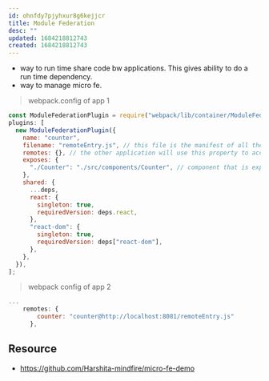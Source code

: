 ```yaml
---
id: ohnfdy7pjyhxur8g6kejjcr
title: Module Federation
desc: ""
updated: 1684218812743
created: 1684218812743
---
```


- way to run time share code bw applications. This gives ability to do a run time dependency.
- way to manage micro fe.

> webpack.config of app 1

```js
const ModuleFederationPlugin = require("webpack/lib/container/ModuleFederationPlugin");
plugins: [
  new ModuleFederationPlugin({
    name: "counter",
    filename: "remoteEntry.js", // this file is the manifest of all the modules shared by this app
    remotes: {}, // the other application will use this property to access the exposed component
    exposes: {
      "./Counter": "./src/components/Counter", // component that is exposed by one application
    },
    shared: {
      ...deps,
      react: {
        singleton: true,
        requiredVersion: deps.react,
      },
      "react-dom": {
        singleton: true,
        requiredVersion: deps["react-dom"],
      },
    },
  }),
];
```

> webpack config of app 2

```js
...
    remotes: {
        counter: "counter@http://localhost:8081/remoteEntry.js"
      },
```

## Resource

- https://github.com/Harshita-mindfire/micro-fe-demo
